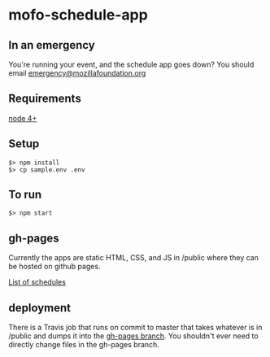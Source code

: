 # mofo-schedule-app

## In an emergency

You're running your event, and the schedule app goes down? You should email emergency@mozillafoundation.org

## Requirements

[node 4+](https://nodejs.org/)

## Setup

```
$> npm install
$> cp sample.env .env
```

## To run

```
$> npm start
```

## gh-pages

Currently the apps are static HTML, CSS, and JS in /public where they can be hosted on github pages.

[List of schedules](https://github.com/mozilla/mofo-schedule-app/tree/gh-pages)

## deployment

There is a Travis job that runs on commit to master that takes whatever is in /public and dumps it into the [gh-pages branch](https://github.com/mozilla/mofo-schedule-app/tree/gh-pages). You shouldn't ever need to directly change files in the gh-pages branch.
